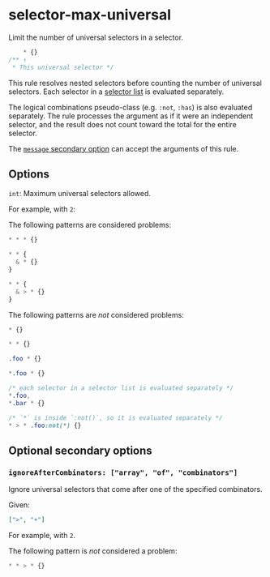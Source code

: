 # selector-max-universal

Limit the number of universal selectors in a selector.

<!-- prettier-ignore -->
```css
    * {}
/** ↑
 * This universal selector */
```

This rule resolves nested selectors before counting the number of universal selectors. Each selector in a [selector list](https://www.w3.org/TR/selectors4/#selector-list) is evaluated separately.

The logical combinations pseudo-class (e.g. `:not`, `:has`) is also evaluated separately. The rule processes the argument as if it were an independent selector, and the result does not count toward the total for the entire selector.

The [`message` secondary option](https://github.com/stylelint/stylelint/tree/15.8.0/docs/user-guide/configure.md#message) can accept the arguments of this rule.

## Options

`int`: Maximum universal selectors allowed.

For example, with `2`:

The following patterns are considered problems:

<!-- prettier-ignore -->
```css
* * * {}
```

<!-- prettier-ignore -->
```css
* * {
  & * {}
}
```

<!-- prettier-ignore -->
```css
* * {
  & > * {}
}
```

The following patterns are _not_ considered problems:

<!-- prettier-ignore -->
```css
* {}
```

<!-- prettier-ignore -->
```css
* * {}
```

<!-- prettier-ignore -->
```css
.foo * {}
```

<!-- prettier-ignore -->
```css
*.foo * {}
```

<!-- prettier-ignore -->
```css
/* each selector in a selector list is evaluated separately */
*.foo,
*.bar * {}
```

<!-- prettier-ignore -->
```css
/* `*` is inside `:not()`, so it is evaluated separately */
* > * .foo:not(*) {}
```

## Optional secondary options

### `ignoreAfterCombinators: ["array", "of", "combinators"]`

Ignore universal selectors that come after one of the specified combinators.

Given:

```json
[">", "+"]
```

For example, with `2`.

The following pattern is _not_ considered a problem:

<!-- prettier-ignore -->
```css
* * > * {}
```
